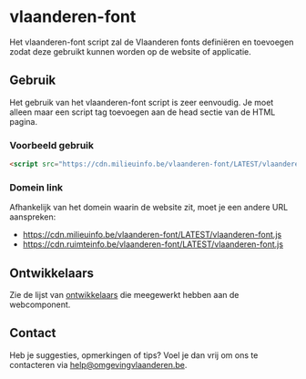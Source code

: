 # vlaanderen-font

Het vlaanderen-font script zal de Vlaanderen fonts definiëren en toevoegen zodat deze gebruikt kunnen worden op de website of applicatie.

## Gebruik

Het gebruik van het vlaanderen-font script is zeer eenvoudig. Je moet alleen maar een script tag toevoegen aan de head sectie van de HTML pagina.

### Voorbeeld gebruik

```html
<script src="https://cdn.milieuinfo.be/vlaanderen-font/LATEST/vlaanderen-font.js"></script>
```

### Domein link
Afhankelijk van het domein waarin de website zit, moet je een andere URL aanspreken:
- https://cdn.milieuinfo.be/vlaanderen-font/LATEST/vlaanderen-font.js
- https://cdn.ruimteinfo.be/vlaanderen-font/LATEST/vlaanderen-font.js

## Ontwikkelaars

Zie de lijst van [ontwikkelaars](https://github.com/milieuinfo/vlaanderen-font/graphs/contributors) die meegewerkt hebben aan de webcomponent.

## Contact

Heb je suggesties, opmerkingen of tips? Voel je dan vrij om ons te contacteren via help@omgevingvlaanderen.be.
